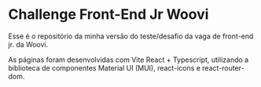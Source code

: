 # Challenge Front-End Jr Woovi

Esse é o repositório da minha versão do teste/desafio da vaga de front-end jr. da Woovi.

As páginas foram desenvolvidas com Vite React + Typescript, utilizando a biblioteca de componentes Material UI (MUI), react-icons e react-router-dom.